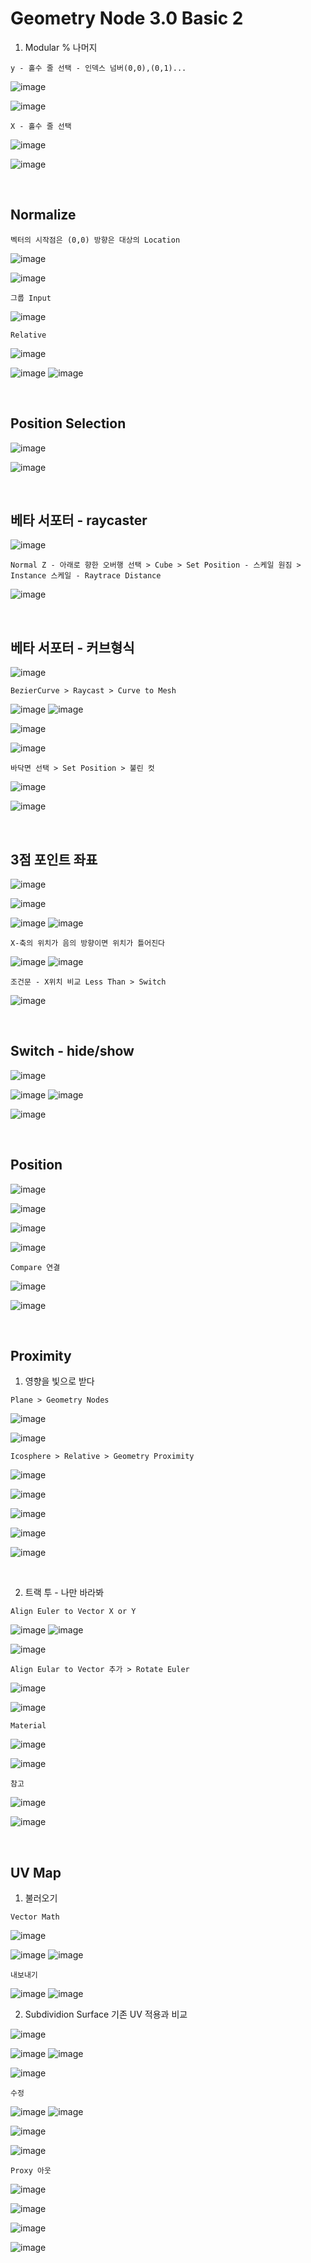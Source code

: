 Geometry Node 3.0 Basic 2
===========================

1. Modular % 나머지

`y - 홀수 줄 선택 - 인덱스 넘버(0,0),(0,1)...`

![image](https://user-images.githubusercontent.com/30430227/142209164-8777ba97-c87c-4e9b-9c88-63e9cffd24c2.png)

![image](https://user-images.githubusercontent.com/30430227/142209532-fba822bb-3e99-494f-9db0-74c89686f226.png)

`X - 홀수 줄 선택`

![image](https://user-images.githubusercontent.com/30430227/142209849-1152a833-6929-4e8a-a9c4-f2cc68a76bb0.png)

![image](https://user-images.githubusercontent.com/30430227/142209878-c6ce4ad2-5433-49ce-9fd8-0c53a3036b18.png)


<br>

Normalize
-----------

`벡터의 시작점은 (0,0) 방향은 대상의 Location`

![image](https://user-images.githubusercontent.com/30430227/142745614-3bf0e92c-ec14-45f9-8792-3c7b78500411.png)

![image](https://user-images.githubusercontent.com/30430227/142745662-1b769a6e-a480-49c5-a1c2-8467443b436d.png)

`그룹 Input`

![image](https://user-images.githubusercontent.com/30430227/142745688-0d490141-5c68-4af2-9f86-f23cd47e1641.png)

`Relative`

![image](https://user-images.githubusercontent.com/30430227/142745761-3538ddd0-6f38-4396-ad97-4faa7cf31a84.png)

![image](https://user-images.githubusercontent.com/30430227/142745723-feb3fb0e-6308-4c84-baad-8757d72281d8.png)
![image](https://user-images.githubusercontent.com/30430227/142745767-2f14aec9-2f45-432f-92c7-22b594790084.png)

<br>

Position Selection 
---------------------

![image](https://user-images.githubusercontent.com/30430227/142760747-512c8e2c-a831-43f4-8b8c-211e3f79a8c5.png)

![image](https://user-images.githubusercontent.com/30430227/142760749-3b3e20e9-4069-42af-88c9-afbfdc836d3d.png)

<br>

베타 서포터 - raycaster 
----------------------

![image](https://user-images.githubusercontent.com/30430227/142764151-146c91c4-3533-44fa-a895-1766635ccae0.png)

`Normal Z - 아래로 향한 오버행 선택 > Cube > Set Position - 스케일 원짐 > Instance 스케일 - Raytrace Distance`

![image](https://user-images.githubusercontent.com/30430227/142764439-51caedbc-4257-404a-a4c3-2ddd1d0b288b.png)

<br>

베타 서포터 - 커브형식
---------------------

![image](https://user-images.githubusercontent.com/30430227/142790330-71e0e1d5-d575-4bfa-9dfb-ec124402a131.png)

`BezierCurve > Raycast > Curve to Mesh`

![image](https://user-images.githubusercontent.com/30430227/142790373-57eb8fef-dacd-4834-b388-161c4c04f5f9.png)
![image](https://user-images.githubusercontent.com/30430227/142790460-b4bd2f17-6ad1-4205-91f0-b28fcd32a0b4.png)

![image](https://user-images.githubusercontent.com/30430227/142798041-3b949a3e-a4c7-405b-a7a1-0a320aa3489a.png)

![image](https://user-images.githubusercontent.com/30430227/142798074-bbd3801d-58d3-4604-b1d8-09b188586119.png)

`바닥면 선택 > Set Position > 불린 컷`

![image](https://user-images.githubusercontent.com/30430227/142790330-71e0e1d5-d575-4bfa-9dfb-ec124402a131.png)

![image](https://user-images.githubusercontent.com/30430227/142798268-fbd25687-075d-4b3f-a666-37986251c559.png)

<br>

3점 포인트 좌표
--------------

![image](https://user-images.githubusercontent.com/30430227/142960906-d5cdc4ad-7d03-461b-866d-1e4959a6abef.png)

![image](https://user-images.githubusercontent.com/30430227/142960949-d0c1cfe6-4e70-44f0-9505-ed49c535a85f.png)

![image](https://user-images.githubusercontent.com/30430227/142961194-2bcd3a46-2f9b-477b-941d-fc87a7548297.png)
![image](https://user-images.githubusercontent.com/30430227/142961138-df290237-484b-4d3b-b1a7-44df70ff9544.png)

`X-축의 위치가 음의 방향이면 위치가 틀어진다 `

![image](https://user-images.githubusercontent.com/30430227/142962604-d12d61bf-92c5-47f6-aaf6-a2e7ea022369.png)
![image](https://user-images.githubusercontent.com/30430227/142962625-390b2696-617c-4e71-865a-ff9cb9b6d216.png)

`조건문 - X위치 비교 Less Than > Switch`

![image](https://user-images.githubusercontent.com/30430227/142970663-d4bb1577-0369-4463-a673-e1a7673000a4.png)

<br>

Switch - hide/show
--------------------

![image](https://user-images.githubusercontent.com/30430227/143079816-72901cab-76b4-4ff8-adc4-530a70a865be.png)

![image](https://user-images.githubusercontent.com/30430227/143079748-5fdecdee-a16a-481c-8870-3ef2e7524c4a.png)
![image](https://user-images.githubusercontent.com/30430227/143079780-51837dcf-8961-4f54-be73-47e182a4a30d.png)

![image](https://user-images.githubusercontent.com/30430227/143079994-cccc38da-2f31-49de-9520-d4eea55e2dc0.png)

<br>

Position 
---------

![image](https://user-images.githubusercontent.com/30430227/143515297-a7d6eaa3-f1b5-45fc-9342-89984819079b.png)

![image](https://user-images.githubusercontent.com/30430227/143515162-a918b85f-6b6b-48ae-aef5-c308160cc4aa.png)

![image](https://user-images.githubusercontent.com/30430227/143515250-05227d5c-a0cd-4bc8-bfd8-6ab50d4cff5e.png)

![image](https://user-images.githubusercontent.com/30430227/143515333-1fa0293f-2944-4224-85f6-203ab2064b06.png)

`Compare 연결`

![image](https://user-images.githubusercontent.com/30430227/143515363-2333873f-7532-4034-a7b1-9a85d0ac4381.png)

![image](https://user-images.githubusercontent.com/30430227/143515400-a02210a5-f92f-4afc-a828-3347b8435eca.png)

<br>

Proximity
----------

1. 영향을 빛으로 받다

`Plane > Geometry Nodes`

![image](https://user-images.githubusercontent.com/30430227/143518483-5869c807-8611-403a-9a4c-e955807f987e.png)

![image](https://user-images.githubusercontent.com/30430227/143518506-457b38c3-fcf8-46b7-aaff-b40619d1c8c0.png)

`Icosphere > Relative > Geometry Proximity`

![image](https://user-images.githubusercontent.com/30430227/143518677-873688e3-9c87-45fa-bf55-6ba5a6543b60.png)

![image](https://user-images.githubusercontent.com/30430227/143540202-462892ed-2b85-41b9-82e2-02454fb87aac.png)

![image](https://user-images.githubusercontent.com/30430227/143540232-389ae498-d47d-47d6-92aa-168889f7a53e.png)

![image](https://user-images.githubusercontent.com/30430227/143539961-36bea0e7-38bc-4476-9468-eb687f561849.png)

![image](https://user-images.githubusercontent.com/30430227/143540001-beba61f2-a0b7-4fb0-8b55-ac8a04f6fe5b.png)

<br>

2. 트랙 투 - 나만 바라봐

`Align Euler to Vector X or Y`

![image](https://user-images.githubusercontent.com/30430227/143552887-20e8b195-809c-4613-88b0-90cac989df1d.png)
![image](https://user-images.githubusercontent.com/30430227/143552992-7c08758a-ae9b-4129-9084-c253e198e042.png)

![image](https://user-images.githubusercontent.com/30430227/143553073-e6e79951-a8e9-481e-8003-75f03802dd4f.png)

`Align Eular to Vector 추가 > Rotate Euler`

![image](https://user-images.githubusercontent.com/30430227/143553573-1ce32b10-85c9-4aea-83de-1b25fab00395.png)

![image](https://user-images.githubusercontent.com/30430227/143553693-4b47d923-bda3-4ade-91d0-96d2c184782f.png)

`Material`

![image](https://user-images.githubusercontent.com/30430227/143555536-f478463f-cb31-46ab-9cc7-15623fbe28e3.png)

![image](https://user-images.githubusercontent.com/30430227/143555618-9791ad07-54f5-4058-88f7-956fe7109104.png)


`참고`

![image](https://user-images.githubusercontent.com/30430227/143537432-f936b1bc-13c8-4351-8ae3-dcd7fd16dc54.png)

![image](https://user-images.githubusercontent.com/30430227/143537464-eb94f46e-dedb-4cb2-a7a6-3d7c3bd169d7.png)

<br>

UV Map
---------

1. 불러오기

`Vector Math`

![image](https://user-images.githubusercontent.com/30430227/143571401-ee2aad2c-3ae1-489b-b800-851e287cdf51.png)

![image](https://user-images.githubusercontent.com/30430227/143571512-81da2e1e-349e-4487-bcda-a9602fee36ec.png)
![image](https://user-images.githubusercontent.com/30430227/143571584-856bb3c1-8aa0-42ab-ad46-9590191607b9.png)

`내보내기`

![image](https://user-images.githubusercontent.com/30430227/143571713-4475d1cc-734d-4afb-92c8-dd1e70245a51.png)
![image](https://user-images.githubusercontent.com/30430227/143571749-86e7806e-6f69-4b82-8ade-5d77d8bf7c2f.png)

2. Subdividion Surface 기존 UV 적용과 비교

![image](https://user-images.githubusercontent.com/30430227/143572134-ee47ca5f-bcce-4e36-bd34-d899ee1f75f3.png)

![image](https://user-images.githubusercontent.com/30430227/143572314-31dada10-dbf7-4d12-881c-85036b138d92.png)
![image](https://user-images.githubusercontent.com/30430227/143572452-e1ea25ef-0f4e-4423-aa27-ed18b8717b8c.png)

![image](https://user-images.githubusercontent.com/30430227/143572563-d391cdeb-2ef6-4ed8-ae0f-8b31b5359c35.png)

`수정`

![image](https://user-images.githubusercontent.com/30430227/143572858-94985f3d-7658-48fd-9aa5-51a5af01e22d.png)
![image](https://user-images.githubusercontent.com/30430227/143572826-562a0d04-5134-4664-83cc-9749fe11b493.png)

![image](https://user-images.githubusercontent.com/30430227/143573182-d7d75dfc-9554-49b9-a608-1f7627d82f4b.png)

![image](https://user-images.githubusercontent.com/30430227/143573345-0f7c6ee7-3ded-4d55-aa54-129f42638ddd.png)

`Proxy 아웃`

![image](https://user-images.githubusercontent.com/30430227/143573540-f8bcd09a-e7e6-46d7-a713-3271ad4acbb3.png)

![image](https://user-images.githubusercontent.com/30430227/143573600-5250f12b-4585-4853-80cd-ddb811fc3b27.png)

![image](https://user-images.githubusercontent.com/30430227/143573998-ddbf091d-673c-45b1-b083-9bdf682c6629.png)

![image](https://user-images.githubusercontent.com/30430227/143574053-9ece2954-0e1f-4bc5-b31b-f54d57be179f.png)








